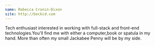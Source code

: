 ```yaml
---
name: Rebecca Cronin-Dixon
site: http://beckcd.com
---
```

Tech enthusiast interested in working with full-stack and front-end technologies.You'll find me with either a computer,book or spatula in my hand. More than often my small Jackabee Penny will be by my side.
